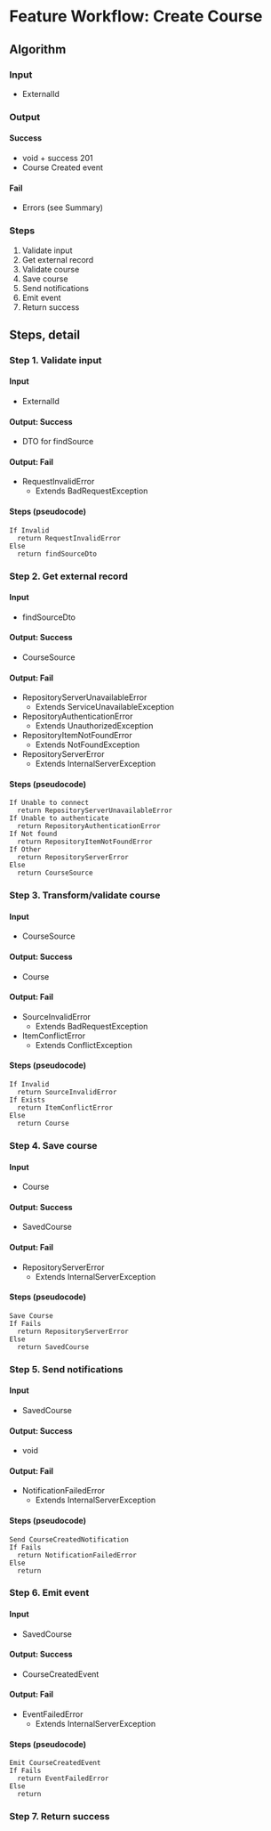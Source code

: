 # Feature Workflow: Create Course

## Algorithm

### Input
- ExternalId

### Output

#### Success

- void + success 201
- Course Created event

#### Fail

- Errors (see Summary)

### Steps

1. Validate input
2. Get external record
3. Validate course
4. Save course
5. Send notifications
6. Emit event
7. Return success

## Steps, detail

### Step 1. Validate input

#### Input
- ExternalId

#### Output: Success

- DTO for findSource

#### Output: Fail

- RequestInvalidError
  - Extends BadRequestException

#### Steps (pseudocode)

```
If Invalid
  return RequestInvalidError
Else
  return findSourceDto
```

### Step 2. Get external record

#### Input
- findSourceDto

#### Output: Success

- CourseSource

#### Output: Fail

- RepositoryServerUnavailableError
  - Extends ServiceUnavailableException
- RepositoryAuthenticationError
  - Extends UnauthorizedException
- RepositoryItemNotFoundError
  - Extends NotFoundException
- RepositoryServerError
  - Extends InternalServerException

#### Steps (pseudocode)

```
If Unable to connect
  return RepositoryServerUnavailableError
If Unable to authenticate
  return RepositoryAuthenticationError
If Not found
  return RepositoryItemNotFoundError
If Other
  return RepositoryServerError
Else
  return CourseSource
```

### Step 3. Transform/validate course

#### Input
- CourseSource

#### Output: Success

- Course

#### Output: Fail

- SourceInvalidError
  - Extends BadRequestException
- ItemConflictError
  - Extends ConflictException

#### Steps (pseudocode)

```
If Invalid
  return SourceInvalidError
If Exists
  return ItemConflictError
Else
  return Course
```

### Step 4. Save course

#### Input
- Course

#### Output: Success

- SavedCourse

#### Output: Fail

- RepositoryServerError
  - Extends InternalServerException

#### Steps (pseudocode)

```
Save Course
If Fails
  return RepositoryServerError
Else
  return SavedCourse
```

### Step 5. Send notifications

#### Input
- SavedCourse

#### Output: Success

- void

#### Output: Fail

- NotificationFailedError
  - Extends InternalServerException

#### Steps (pseudocode)

```
Send CourseCreatedNotification
If Fails
  return NotificationFailedError
Else
  return
```

### Step 6. Emit event

#### Input
- SavedCourse

#### Output: Success

- CourseCreatedEvent

#### Output: Fail

- EventFailedError
  - Extends InternalServerException

#### Steps (pseudocode)

```
Emit CourseCreatedEvent
If Fails
  return EventFailedError
Else
  return
```

### Step 7. Return success
